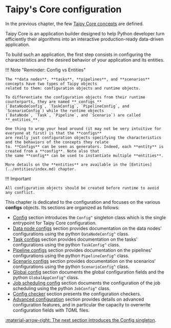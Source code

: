 # Taipy's Core configuration

In the previous chapter, the few [Taipy Core concepts](../concepts/index.md) are defined.

Taipy Core is an application builder designed to help Python developer turn efficiently their algorithms into an
interactive production-ready data-driven application.

To build such an application, the first step consists in configuring the characteristics and the desired behavior of
your application and its entities.

!!! Note "Reminder: Config vs Entities"

    The **data nodes**, **tasks**, **pipelines**, and **scenarios** concepts have two types of Taipy objects
    related to them: configuration objects and runtime objects.

    To differentiate the configuration objects from their runtime counterparts, they are named **_configs_**
    (`DataNodeConfig`, `TaskConfig`, `PipelineConfig`, and `ScenarioConfig`) while the runtime objects
    (`DataNode`, `Task`, `Pipeline`, and `Scenario`) are called **_entities_**.

    One thing to wrap your head around (it may not be very intuitive for everyone at first) is that the **configs**
    are really just configuration objects specifying the characteristics and the behaviors of the concepts they relate
    to. **Configs** can be seen as generators. Indeed, each **entity** is created from a **config**. Note also that
    the same **config** can be used to instantiate multiple **entities**.

    More details on the **entities** are available in the [Entities](../entities/index.md) chapter.

!!! Important

    All configuration objects should be created before runtime to avoid any conflict.

This chapter is dedicated to the configuration and focuses on the various **configs** objects. Its sections are
organized as follows:

- [Config](config.md) section introduces the `Config^` singleton class which is the single entrypoint for Taipy Core
  configuration.
- [Data node configs](data-node-config.md) section provides documentation on the data nodes' configurations using
  the python `DataNodeConfig^` class.
- [Task configs](task-config.md) section provides documentation on the tasks' configurations using the python
  `TaskConfig^` class.
- [Pipeline configs](pipeline-config.md) section provides documentation on the pipelines' configurations using the
  python `PipelineConfig^` class.
- [Scenario configs](scenario-config.md) section provides documentation on the scenarios' configurations using the
  python `ScenarioConfig^` class.
- [Global config](global-config.md) section documents the global configuration fields and the python `GlobalAppConfig^`
  class.
- [Job scheduling config](job-config.md) section documents the configuration of the job scheduling using the python
  `JobConfig^` class.
- [Config checker](config-checker.md) section presents the configuration checkers.
- [Advanced configuration](advanced-config.md) section provides details on advanced configuration features, and in
  particular the capacity to overwrite configuration fields with _TOML_ files.

[:material-arrow-right: The next section introduces the Config singleton](config.md).
